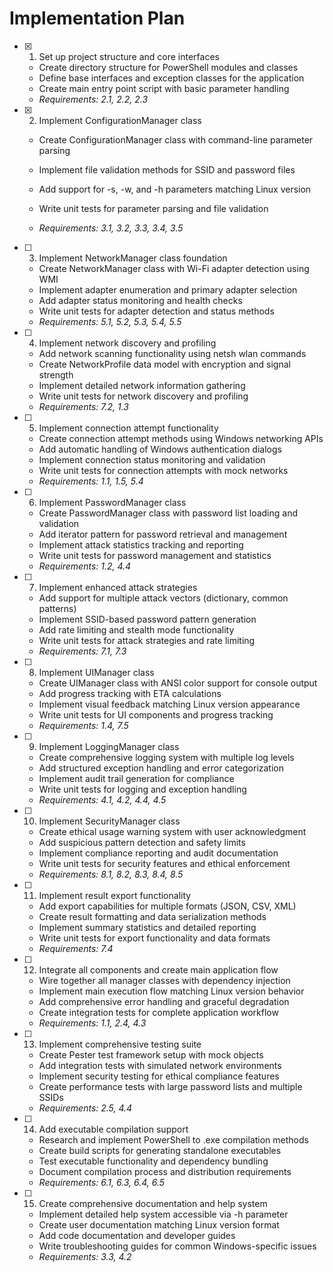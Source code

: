 # Implementation Plan

- [x] 1. Set up project structure and core interfaces

  - Create directory structure for PowerShell modules and classes
  - Define base interfaces and exception classes for the application
  - Create main entry point script with basic parameter handling
  - _Requirements: 2.1, 2.2, 2.3_

- [x] 2. Implement ConfigurationManager class

  - Create ConfigurationManager class with command-line parameter parsing
  - Implement file validation methods for SSID and password files
  - Add support for -s, -w, and -h parameters matching Linux version
  - Write unit tests for parameter parsing and file validation

  - _Requirements: 3.1, 3.2, 3.3, 3.4, 3.5_

- [ ] 3. Implement NetworkManager class foundation

  - Create NetworkManager class with Wi-Fi adapter detection using WMI
  - Implement adapter enumeration and primary adapter selection
  - Add adapter status monitoring and health checks
  - Write unit tests for adapter detection and status methods
  - _Requirements: 5.1, 5.2, 5.3, 5.4, 5.5_

- [ ] 4. Implement network discovery and profiling

  - Add network scanning functionality using netsh wlan commands
  - Create NetworkProfile data model with encryption and signal strength
  - Implement detailed network information gathering
  - Write unit tests for network discovery and profiling
  - _Requirements: 7.2, 1.3_

- [ ] 5. Implement connection attempt functionality

  - Create connection attempt methods using Windows networking APIs
  - Add automatic handling of Windows authentication dialogs
  - Implement connection status monitoring and validation
  - Write unit tests for connection attempts with mock networks
  - _Requirements: 1.1, 1.5, 5.4_

- [ ] 6. Implement PasswordManager class

  - Create PasswordManager class with password list loading and validation
  - Add iterator pattern for password retrieval and management
  - Implement attack statistics tracking and reporting
  - Write unit tests for password management and statistics
  - _Requirements: 1.2, 4.4_

- [ ] 7. Implement enhanced attack strategies

  - Add support for multiple attack vectors (dictionary, common patterns)
  - Implement SSID-based password pattern generation
  - Add rate limiting and stealth mode functionality
  - Write unit tests for attack strategies and rate limiting
  - _Requirements: 7.1, 7.3_

- [ ] 8. Implement UIManager class

  - Create UIManager class with ANSI color support for console output
  - Add progress tracking with ETA calculations
  - Implement visual feedback matching Linux version appearance
  - Write unit tests for UI components and progress tracking
  - _Requirements: 1.4, 7.5_

- [ ] 9. Implement LoggingManager class

  - Create comprehensive logging system with multiple log levels
  - Add structured exception handling and error categorization
  - Implement audit trail generation for compliance
  - Write unit tests for logging and exception handling
  - _Requirements: 4.1, 4.2, 4.4, 4.5_

- [ ] 10. Implement SecurityManager class

  - Create ethical usage warning system with user acknowledgment
  - Add suspicious pattern detection and safety limits
  - Implement compliance reporting and audit documentation
  - Write unit tests for security features and ethical enforcement
  - _Requirements: 8.1, 8.2, 8.3, 8.4, 8.5_

- [ ] 11. Implement result export functionality

  - Add export capabilities for multiple formats (JSON, CSV, XML)
  - Create result formatting and data serialization methods
  - Implement summary statistics and detailed reporting
  - Write unit tests for export functionality and data formats
  - _Requirements: 7.4_

- [ ] 12. Integrate all components and create main application flow

  - Wire together all manager classes with dependency injection
  - Implement main execution flow matching Linux version behavior
  - Add comprehensive error handling and graceful degradation
  - Create integration tests for complete application workflow
  - _Requirements: 1.1, 2.4, 4.3_

- [ ] 13. Implement comprehensive testing suite

  - Create Pester test framework setup with mock objects
  - Add integration tests with simulated network environments
  - Implement security testing for ethical compliance features
  - Create performance tests with large password lists and multiple SSIDs
  - _Requirements: 2.5, 4.4_

- [ ] 14. Add executable compilation support

  - Research and implement PowerShell to .exe compilation methods
  - Create build scripts for generating standalone executables
  - Test executable functionality and dependency bundling
  - Document compilation process and distribution requirements
  - _Requirements: 6.1, 6.3, 6.4, 6.5_

- [ ] 15. Create comprehensive documentation and help system
  - Implement detailed help system accessible via -h parameter
  - Create user documentation matching Linux version format
  - Add code documentation and developer guides
  - Write troubleshooting guides for common Windows-specific issues
  - _Requirements: 3.3, 4.2_
